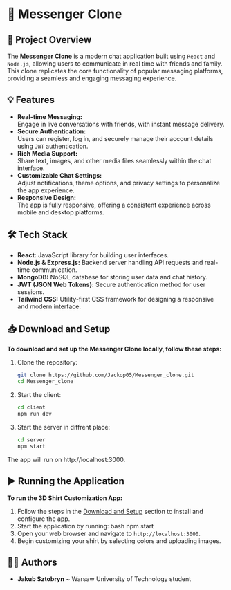 # 💬 Messenger Clone

## 📝 Project Overview
The **Messenger Clone** is a modern chat application built using `React` and `Node.js`, allowing users to communicate in real time with friends and family. This clone replicates the core functionality of popular messaging platforms, providing a seamless and engaging messaging experience. 

## 💡 Features
- **Real-time Messaging:**  
  Engage in live conversations with friends, with instant message delivery.
- **Secure Authentication:**  
  Users can register, log in, and securely manage their account details using `JWT` authentication.
- **Rich Media Support:**  
  Share text, images, and other media files seamlessly within the chat interface.
- **Customizable Chat Settings:**  
  Adjust notifications, theme options, and privacy settings to personalize the app experience.
- **Responsive Design:**  
  The app is fully responsive, offering a consistent experience across mobile and desktop platforms.

## 🛠️ Tech Stack
- **React:** JavaScript library for building user interfaces.
- **Node.js & Express.js:** Backend server handling API requests and real-time communication.
- **MongoDB:** NoSQL database for storing user data and chat history.
- **JWT (JSON Web Tokens):** Secure authentication method for user sessions.
- **Tailwind CSS:** Utility-first CSS framework for designing a responsive and modern interface.

## 📥 Download and Setup 
**To download and set up the Messenger Clone locally, follow these steps:**

1. Clone the repository:
   ```bash
   git clone https://github.com/Jackop05/Messenger_clone.git
   cd Messenger_clone
2. Start the client:
    ```bash
    cd client
    npm run dev
3. Start the server in diffrent place:
    ```bash
    cd server
    npm start
The app will run on http://localhost:3000.

## ▶️ Running the Application
**To run the 3D Shirt Customization App:** 
1. Follow the steps in the [Download and Setup](#-download-and-setup) section to install and configure the app. 
2. Start the application by running:
bash npm start 
3. Open your web browser and navigate to `http://localhost:3000`. 
4. Begin customizing your shirt by selecting colors and uploading images.

## 🙋‍♂️ Authors
- **Jakub Sztobryn** ~ Warsaw University of Technology student
    
